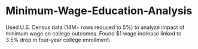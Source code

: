 # Minimum-Wage-Education-Analysis
Used U.S. Census data (14M+ rows reduced to 5%) to analyze impact of minimum wage on college outcomes. Found $1 wage increase linked to 3.5% drop in four-year college enrollment.

